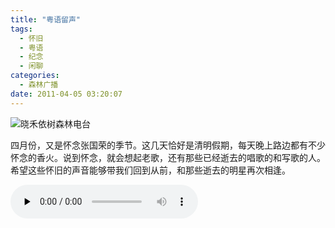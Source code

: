 ```yaml
---
title: "粤语留声"
tags:
  - 怀旧
  - 粤语
  - 纪念
  - 闲聊
categories:
  - 森林广播
date: 2011-04-05 03:20:07
---
```


![晓禾依树森林电台](../../../images/radiocover/radio_015.jpg) 

四月份，又是怀念张国荣的季节。这几天恰好是清明假期，每天晚上路边都有不少怀念的香火。说到怀念，就会想起老歌，还有那些已经逝去的唱歌的和写歌的人。希望这些怀旧的声音能够带我们回到从前，和那些逝去的明星再次相逢。   

<audio id="audio" controls="" preload="none">
  <source id="mp3" src="http://www.coletree.com/radio/coletree_radio_015.mp3">
</audio>
